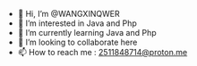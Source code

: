 - 👋 Hi, I’m @WANGXINQWER
- 👀 I’m interested in Java and Php
- 🌱 I’m currently learning Java and Php
- 💞️ I’m looking to collaborate here
- 📫 How to reach me : 2511848714@proton.me

<!---
WANGXINQWER/WANGXINQWER is a ✨ special ✨ repository because its `README.md` (this file) appears on your GitHub profile.
You can click the Preview link to take a look at your changes.
--->
